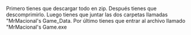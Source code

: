 Primero tienes que descargar todo en zip.
Después tienes que descomprimirlo.
Luego tienes que juntar las dos carpetas llamadas
"MrMacional's Game_Data.
Por último tienes que entrar al archivo llamado
"MrMacional's Game.exe
